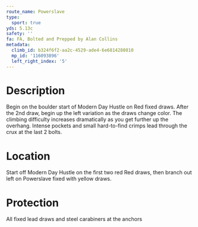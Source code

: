 ```yaml
---
route_name: Powerslave
type:
  sport: true
yds: 5.13c
safety: ''
fa: FA, Bolted and Prepped by Alan Collins
metadata:
  climb_id: b324f6f2-aa2c-4529-ade4-6e6814280810
  mp_id: '116093896'
  left_right_index: '5'
---
```

# Description
Begin on the boulder start of Modern Day Hustle on Red fixed draws. After the 2nd draw, begin up the left variation as the draws change color. The climbing difficulty increases dramatically as you get further up the overhang. Intense pockets and small hard-to-find crimps lead through the crux at the last 2 bolts.

# Location
Start off Modern Day Hustle on the first two red Red draws, then branch out left on Powerslave fixed with yellow draws.

# Protection
All fixed lead draws and steel carabiners at the anchors
